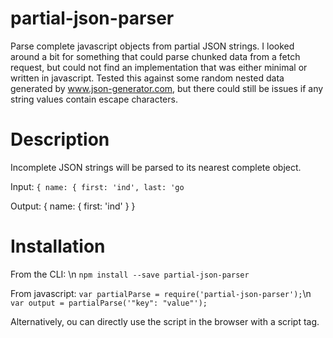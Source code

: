 # partial-json-parser
Parse complete javascript objects from partial JSON strings. I looked around a bit for something that could parse chunked data from a fetch request, but could not find an implementation that was either minimal or written in javascript. Tested this against some random nested data generated by www.json-generator.com, but there could still be issues if any string values contain escape characters.

# Description
Incomplete JSON strings will be parsed to its nearest complete object. 

Input: 
`{
  name: {
    first: 'ind',
    last: 'go`
    
Output:
{
  name: {
    first: 'ind'
  }
}

# Installation
From the CLI: \n
    `npm install --save partial-json-parser`
    
From javascript:
    `var partialParse = require('partial-json-parser');`\n
    `var output = partialParse('"key": "value"');`
    
Alternatively, ou can directly use the script in the browser with a script tag.

